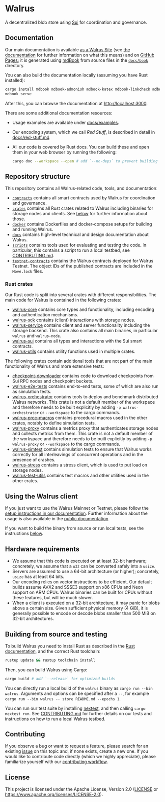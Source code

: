 # Walrus

A decentralized blob store using [Sui](https://github.com/MystenLabs/sui) for coordination and
governance.

## Documentation

Our main documentation is available [as a Walrus Site](https://docs.wal.app) (see [the
documentation](https://docs.wal.app/walrus-sites/intro.html) for further information on what
this means) and on [GitHub Pages](https://mystenlabs.github.io/walrus); it is generated using
[mdBook](https://rust-lang.github.io/mdBook/) from source files in the [`docs/book`](./docs/book)
directory.

You can also build the documentation locally (assuming you have Rust installed):

```sh
cargo install mdbook mdbook-admonish mdbook-katex mdbook-linkcheck mdbook-tabs mdbook-templates --locked
mdbook serve
```

After this, you can browse the documentation at <http://localhost:3000>.

There are some additional documentation resources:

- Usage examples are available under [docs/examples](./docs/examples/).
- Our encoding system, which we call *Red Stuff*, is described in detail in
  [docs/red-stuff.md](docs/red-stuff.md).
- All our code is covered by Rust docs. You can build these and open them in your web browser by
  running the following:

  ```sh
  cargo doc --workspace --open # add `--no-deps` to prevent building docs of all dependencies
  ```

## Repository structure

This repository contains all Walrus-related code, tools, and documentation:

- [`contracts`](./contracts) contains all smart contracts used by Walrus for coordination and governance.
- [`crates`](./crates) contains all Rust crates related to Walrus including binaries for storage nodes
  and clients. See [below](#rust-crates) for further information about those.
- [`docker`](./docker) contains Dockerfiles and docker-compose setups for building and running Walrus.
- [`docs`](./docs) contains high-level technical and design documentation about Walrus.
- [`scripts`](./scripts) contains tools used for evaluating and testing the code. In particular, this
  contains a script to run a local testbed, see [CONTRIBUTING.md](./CONTRIBUTING.md#run-a-local-walrus-testbed).
- [`testnet-contracts`](./testnet-contracts) contains the Walrus contracts deployed for Walrus
  Testnet. The object IDs of the published contracts are included in the `Move.lock` files.

### Rust crates

Our Rust code is split into several crates with different responsibilities. The main code for Walrus
is contained in the following crates:

<!-- markdownlint-disable proper-names -->
- [walrus-core](crates/walrus-core/) contains core types and functionality, including encoding and
  authentication mechanisms.
- [walrus-sdk](crates/walrus-sdk/) contains (client) interactions with storage nodes.
- [walrus-service](crates/walrus-service/) contains client and server functionality including the
  storage backend. This crate also contains all main binaries, in particular `walrus` and
  `walrus-node`.
- [walrus-sui](crates/walrus-sui/) contains all types and interactions with the Sui smart contracts.
- [walrus-utils](crates/walrus-utils/) contains utility functions used in multiple crates.

The following crates contain additional tools that are not part of the main functionality of Walrus
and more extensive tests:

- [checkpoint-downloader](crates/checkpoint-downloader/) contains code to download checkpoints from
  Sui RPC nodes and checkpoint buckets.
- [walrus-e2e-tests](crates/walrus-e2e-tests/) contains end-to-end tests, some of which are also
  run as simulation tests.
- [walrus-orchestrator](crates/walrus-orchestrator/) contains tools to deploy and benchmark
  distributed Walrus networks. This crate is not a default member of the workspace and therefore
  needs to be built explicitly by adding `-p walrus-orchestrator` or `--workspace` to the cargo
  commands.
- [walrus-proc-macros](crates/walrus-proc-macros/) contains procedural macros used in the other
  crates, notably to define simulation tests.
- [walrus-proxy](crates/walrus-proxy/) contains a metrics proxy that authenticates storage nodes and
  collects metrics from them. This crate is not a default member of the workspace and therefore
  needs to be built explicitly by adding `-p walrus-proxy` or `--workspace` to the cargo commands.
- [walrus-simtest](crates/walrus-simtest/) contains simulation tests to ensure that Walrus works
  correctly for all interleavings of concurrent operations and in the presence of crashes.
- [walrus-stress](crates/walrus-stress/) contains a stress client, which is used to put load on
  storage nodes.
- [walrus-test-utils](crates/walrus-test-utils/) contains test macros and other utilities used in
  the other crates.
<!-- markdownlint-enable proper-names -->

## Using the Walrus client

If you just want to use the Walrus Mainnet or Testnet, please follow the [setup instructions in our
documentation](https://docs.wal.app/usage/setup.html). Further information about the usage is
also available in the [public documentation](https://docs.wal.app/usage/interacting.html).

If you want to build the binary from source or run local tests, see the instructions
[below](#building-from-source-and-testing).

## Hardware requirements

- We assume that this code is executed on at least 32-bit hardware; concretely, we assume that a
  `u32` can be converted safely into a `usize`.
- Servers are assumed to use a 64-bit architecture (or higher); concretely, `usize` has at least 64
  bits.
- Our encoding relies on vector instructions to be efficient. Our default builds assume AVX2 and
  SSSE3 support on x86 CPUs and Neon support on ARM CPUs. Walrus binaries can be built for CPUs
  without these features, but will be much slower.
- When a client is executed on a 32-bit architecture, it may panic for blobs above a certain size.
  Given sufficient physical memory (4 GiB), it is generally possible to encode or decode blobs
  smaller than 500 MiB on 32-bit architectures.

## Building from source and testing

To build Walrus you need to install Rust as described in the [Rust
documentation](https://www.rust-lang.org/tools/install), and the correct Rust toolchain:

```sh
rustup update && rustup toolchain install
```

Then, you can build Walrus using Cargo:

```sh
cargo build # add `--release` for optimized builds
```

You can directly run a local build of the `walrus` binary as `cargo run --bin walrus`. Arguments and
options can be specified after a `--`, for example `cargo run --bin walrus -- store README.md
--epochs 1`.

You can run our test suite by installing [nextest](https://nexte.st/), and then calling `cargo
nextest run`. See [CONTRIBUTING.md](./CONTRIBUTING.md#tests) for further details on our tests and
instructions on how to run a local Walrus testbed.

## Contributing

If you observe a bug or want to request a feature, please search for an existing
[issue](https://github.com/MystenLabs/walrus/issues) on this topic and, if none exists, create a new
one. If you would like to contribute code directly (which we highly appreciate), please familiarize
yourself with our [contributing workflow](./CONTRIBUTING.md).

## License

This project is licensed under the Apache License, Version 2.0 ([LICENSE](LICENSE) or
<https://www.apache.org/licenses/LICENSE-2.0>).
